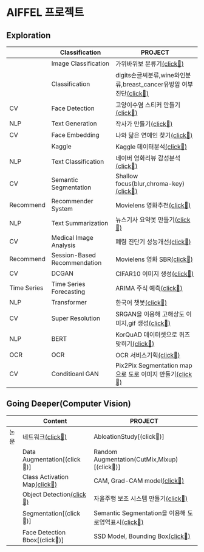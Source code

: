 # AIFFEL 프로젝트

## Exploration
||Classification   |PROJECT   |
|---|---|---|
|   |Image Classification|가위바위보 분류기[(click🚀)](https://github.com/Kingeun/AIFFEL_PROJECT/blob/main/EXPLORATION_1/R_S_P.ipynb)|
|   |Classification|digits손글씨분류,wine와인분류,breast_cancer유방암 여부진단[(click🚀)](https://github.com/Kingeun/AIFFEL_PROJECT/tree/main/EXPLORATION_2)|
| CV |Face Detection|고양이수염 스티커 만들기[(click🚀)](https://github.com/Kingeun/AIFFEL_PROJECT/blob/main/EXPLORATION_3/E3_CAMERA_STICKER.ipynb)|
|  NLP |Text Generation|작사가 만들기[(click🚀)](https://github.com/Kingeun/AIFFEL_PROJECT/blob/main/EXPLORATION_4/E4_Nice_lyricist.ipynb)|
| CV |Face Embedding|나와 닮은 연예인 찾기[(click🚀)](https://github.com/Kingeun/AIFFEL_PROJECT/blob/main/EXPLORATION_5/E5_SimilarFace.ipynb)|
|  |Kaggle|Kaggle 데이터분석[(click🚀)](https://github.com/Kingeun/AIFFEL_PROJECT/blob/main/EXPLORATION_6/E6_Kaggle_house_price_prediction.ipynb)|
|  NLP |Text Classification|네이버 영화리뷰 감성분석[(click🚀)](https://github.com/Kingeun/AIFFEL_PROJECT/blob/main/EXPLORATION_7/E7_Naver_MoiveReview_Sentiment_Analysis.ipynb)|
|  CV |Semantic Segmentation|Shallow focus(blur,chroma-key)[(click🚀)](https://github.com/Kingeun/AIFFEL_PROJECT/blob/main/EXPLORATION_8/EX8_Semantic_segmentation.ipynb)|
|  Recommend |Recommender System|Movielens 영화추천[(click🚀)](https://github.com/Kingeun/AIFFEL_PROJECT/blob/main/EXPLORATION_9/EX9_Movie_Recommendation.ipynb)|
| NLP |Text Summarization|뉴스기사 요약봇 만들기[(click🚀)](https://github.com/Kingeun/AIFFEL_PROJECT/blob/main/EXPLORATION_10/EXP10_News_summary.ipynb)|
|  CV |Medical Image Analysis|폐렴 진단기 성능개선[(click🚀)](https://github.com/Kingeun/AIFFEL_PROJECT/blob/main/EXPLORATION_11/EX11_Pneumonia_diagnosis.ipynb)|
|Recommend|Session-Based Recommendation|Movielens 영화 SBR[(click🚀)](https://github.com/Kingeun/AIFFEL_PROJECT/blob/main/EXPLORATION_12/EXP12_Session_based_Recommendation.ipynb)|
|  CV |DCGAN|CIFAR10 이미지 생성[(click🚀)](https://github.com/Kingeun/AIFFEL_PROJECT/blob/main/EXPLORATION_13/EXP_13_DCGAN_CIFAR-10.ipynb)|
| Time Series|Time Series Forecasting|ARIMA 주식 예측[(click🚀)](https://github.com/Kingeun/AIFFEL_PROJECT/blob/main/EXPLORATION_14/EX14_Stock_Prediction_ARIMA.ipynb)|
|  NLP|Transformer|한국어 챗봇[(click🚀)](https://github.com/Kingeun/AIFFEL_PROJECT/blob/main/EXPLORATION_15/EXP15_Transformer_Chatbot.ipynb)|
|  CV|Super Resolution|SRGAN을 이용해 고해상도 이미지,gif 생성[(click🚀)](https://github.com/Kingeun/AIFFEL_PROJECT/blob/main/EXPLORATION_16/EX16_SRGAN_picture_clear.ipynb)|
|  NLP|BERT|KorQuAD 데이터셋으로 퀴즈 맞히기[(click🚀)](https://github.com/Kingeun/AIFFEL_PROJECT/blob/main/EXPLORATION_17/EX17_BERT.ipynb)|
|  OCR|OCR|OCR 서비스기획[(click🚀)](https://github.com/Kingeun/AIFFEL_PROJECT/blob/main/EXPLORATION_18/EX18_OCR.ipynb)|
|  CV|Conditioanl GAN|Pix2Pix Segmentation map으로 도로 이미지 만들기[(click🚀)](https://github.com/Kingeun/AIFFEL_PROJECT/blob/main/EXPLORATION_19/EX19_Pix2Pix.ipynb)|


## Going Deeper(Computer Vision)
|   |Content|PROJECT|
|---|---|---|
|논문|네트워크[(click🚀)](https://github.com/Kingeun/AIFFEL_PROJECT/blob/main/GoingDeeper_01/%EB%B0%B1%EB%B3%B8_%EB%84%A4%ED%8A%B8%EC%9B%8C%ED%81%AC_%EA%B5%AC%EC%A1%B0_%EC%83%81%EC%84%B8%EB%B6%84%EC%84%9D.ipynb)|AbloationStudy[(click🚀)]|
|   |Data Augmentation[(click🚀)]|Random Augmentation(CutMix,Mixup)[(click🚀)]|
|   |Class Activation Map[(click🚀)](https://github.com/Kingeun/AIFFEL_PROJECT/tree/main/GoingDeeper_05)|CAM, Grad-CAM model[(click🚀)](https://github.com/Kingeun/AIFFEL_PROJECT/blob/main/GoingDeeper_06/Class_Activation_Map_%EB%A7%8C%EB%93%A4%EA%B8%B0%20(1).ipynb)|
|   |Object Detection[(click🚀)](https://github.com/Kingeun/AIFFEL_PROJECT/blob/main/GoingDeeper_07/Object_Detection%20(1).ipynb)|자율주행 보조 시스템 만들기[(click🚀)](https://github.com/Kingeun/AIFFEL_PROJECT/https://github.com/Kingeun/AIFFEL_PROJECT/blob/main/GoingDeeper_08/Object_Detection_%EC%8B%9C%EC%8A%A4%ED%85%9C.ipynb)|
|   |Segmentation[(click🚀)]|Semantic Segmentation을 이용해 도로영역표시[(click🚀)](https://github.com/Kingeun/AIFFEL_PROJECT/blob/main/GoingDeeper_10/Semantic_Segmentation_UNET.ipynb)|
|   |Face Detection Bbox[(click🚀)]|SSD Model, Bounding Box[(click🚀)]([https://github.com/Kingeun/AIFFEL_PROJECT/blob/main/GoingDeeper_14/Face_Detection%20(1).ipynb](https://nbviewer.org/github/Kingeun/AIFFEL_PROJECT/blob/main/GoingDeeper_14/Face_Detection%20%281%29.ipynb))|
